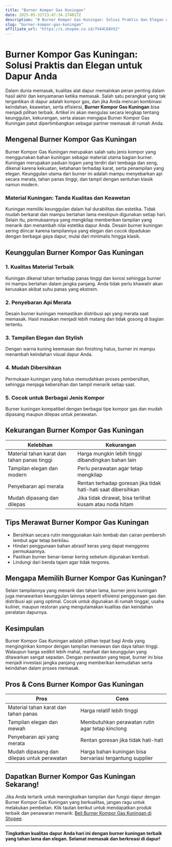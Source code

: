```yaml
---
title: "Burner Kompor Gas Kuningan"
date: 2025-05-31T23:47:34.274827Z
description: "# Burner Kompor Gas Kuningan: Solusi Praktis dan Elegan untuk Dapur Anda..."
slug: "burner-kompor-gas-kuningan"
affiliate_url: "https://s.shopee.co.id/7V44C68VX2"
---
```

# Burner Kompor Gas Kuningan: Solusi Praktis dan Elegan untuk Dapur Anda

Dalam dunia memasak, kualitas alat dapur memainkan peran penting dalam hasil akhir dan kenyamanan ketika memasak. Salah satu perangkat yang tak tergantikan di dapur adalah kompor gas, dan jika Anda mencari kombinasi keindahan, keawetan, serta efisiensi, **Burner Kompor Gas Kuningan** bisa menjadi pilihan terbaik. Artikel ini akan mengulas secara lengkap tentang keunggulan, kekurangan, serta alasan mengapa Burner Kompor Gas Kuningan patut dipertimbangkan sebagai partner memasak di rumah Anda.

## Mengenal Burner Kompor Gas Kuningan

Burner Kompor Gas Kuningan merupakan salah satu jenis kompor yang menggunakan bahan kuningan sebagai material utama bagian burner. Kuningan merupakan paduan logam yang terdiri dari tembaga dan seng, dikenal karena kekuatan, ketahanan terhadap karat, serta penampilan yang elegan. Keunggulan utama dari burner ini adalah mampu menyebarkan api secara merata, tahan panas tinggi, dan tampil dengan sentuhan klasik namun modern.

### Material Kuningan: Tanda Kualitas dan Keawetan

Kuningan memiliki keunggulan dalam hal durabilitas dan estetika. Tidak mudah berkarat dan mampu bertahan lama meskipun digunakan setiap hari. Selain itu, permukaannya yang mengkilap memberikan tampilan yang menarik dan menambah nilai estetika dapur Anda. Desain burner kuningan sering diincar karena tampilannya yang elegan dan cocok dipadukan dengan berbagai gaya dapur, mulai dari minimalis hingga klasik.

## Keunggulan Burner Kompor Gas Kuningan

### 1. Kualitas Material Terbaik
Kuningan dikenal tahan terhadap panas tinggi dan korosi sehingga burner ini mampu bertahan dalam jangka panjang. Anda tidak perlu khawatir akan kerusakan akibat suhu panas yang ekstrem.

### 2. Penyebaran Api Merata
Desain burner kuningan memastikan distribusi api yang merata saat memasak. Hasil masakan menjadi lebih matang dan tidak gosong di bagian tertentu.

### 3. Tampilan Elegan dan Stylish
Dengan warna kuning keemasan dan finishing halus, burner ini mampu menambah keindahan visual dapur Anda.

### 4. Mudah Dibersihkan
Permukaan kuningan yang halus memudahkan proses pembersihan, sehingga menjaga kebersihan dan tampil menarik setiap saat.

### 5. Cocok untuk Berbagai Jenis Kompor
Burner kuningan kompatibel dengan berbagai tipe kompor gas dan mudah dipasang maupun dilepas untuk perawatan.

## Kekurangan Burner Kompor Gas Kuningan

| Kelebihan | Kekurangan |
|------------|--------------|
| Material tahan karat dan tahan panas tinggi | Harga mungkin lebih tinggi dibandingkan bahan lain |
| Tampilan elegan dan modern | Perlu perawatan agar tetap mengkilap |
| Penyebaran api merata | Rentan terhadap goresan jika tidak hati-hati saat dibersihkan |
| Mudah dipasang dan dilepas | Jika tidak dirawat, bisa terlihat kusam atau noda hitam |

## Tips Merawat Burner Kompor Gas Kuningan

- Bersihkan secara rutin menggunakan kain lembab dan cairan pembersih lembut agar tetap berkilau.
- Hindari penggunaan bahan abrasif keras yang dapat menggores permukaannya.
- Pastikan burner benar-benar kering sebelum digunakan kembali.
- Lindungi dari benda tajam agar tidak tergores.

## Mengapa Memilih Burner Kompor Gas Kuningan?

Selain tampilannya yang menarik dan tahan lama, burner jenis kuningan juga menawarkan keunggulan lainnya seperti efisiensi penggunaan gas dan distribusi api yang optimal. Cocok untuk digunakan di rumah tinggal, usaha kuliner, maupun restoran yang mengutamakan kualitas dan keindahan peralatan dapurnya.

## Kesimpulan

Burner Kompor Gas Kuningan adalah pilihan tepat bagi Anda yang menginginkan kompor dengan tampilan menawan dan daya tahan tinggi. Walaupun harga sedikit lebih mahal, manfaat dan keunggulan yang ditawarkan sangat sepadan. Dengan perawatan yang tepat, burner ini bisa menjadi investasi jangka panjang yang memberikan kemudahan serta keindahan dalam proses memasak.

## Pros & Cons Burner Kompor Gas Kuningan

| **Pros** | **Cons** |
|----------------------------|------------------------------|
| Material tahan karat dan tahan panas | Harga relatif lebih tinggi |
| Tampilan elegan dan mewah | Membutuhkan perawatan rutin agar tetap kinclong |
| Penyebaran api yang merata | Rentan goresan jika tidak hati-hati |
| Mudah dipasang dan dilepas untuk perawatan | Harga bahan kuningan bisa bervariasi tergantung supplier |

## Dapatkan Burner Kompor Gas Kuningan Sekarang!

Jika Anda tertarik untuk meningkatkan tampilan dan fungsi dapur dengan Burner Kompor Gas Kuningan yang berkualitas, jangan ragu untuk melakukan pembelian. Klik tautan berikut untuk mendapatkan produk terbaik dan penawaran menarik: [Beli Burner Kompor Gas Kuningan di Shopee](https://s.shopee.co.id/7V44C68VX2).

___
**Tingkatkan kualitas dapur Anda hari ini dengan burner kuningan terbaik yang tahan lama dan elegan. Selamat memasak dan berkreasi di dapur!**